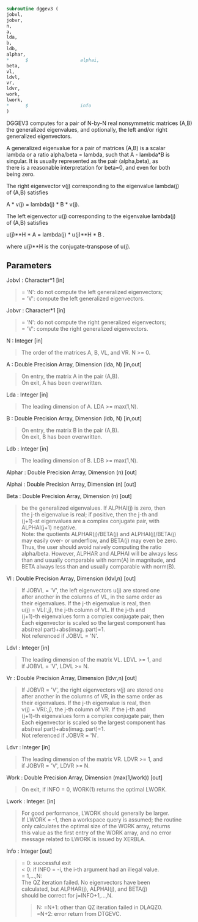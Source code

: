```fortran  
subroutine dggev3 (  
jobvl,  
jobvr,  
n,  
a,  
lda,  
b,  
ldb,  
alphar,  
*      $                   alphai,  
beta,  
vl,  
ldvl,  
vr,  
ldvr,  
work,  
lwork,  
*      $                   info  
)  
```  
  
DGGEV3 computes for a pair of N-by-N real nonsymmetric matrices (A,B)  
the generalized eigenvalues, and optionally, the left and/or right  
generalized eigenvectors.  
  
A generalized eigenvalue for a pair of matrices (A,B) is a scalar  
lambda or a ratio alpha/beta = lambda, such that A - lambda*B is  
singular. It is usually represented as the pair (alpha,beta), as  
there is a reasonable interpretation for beta=0, and even for both  
being zero.  
  
The right eigenvector v(j) corresponding to the eigenvalue lambda(j)  
of (A,B) satisfies  
  
A * v(j) = lambda(j) * B * v(j).  
  
The left eigenvector u(j) corresponding to the eigenvalue lambda(j)  
of (A,B) satisfies  
  
u(j)**H * A  = lambda(j) * u(j)**H * B .  
  
where u(j)**H is the conjugate-transpose of u(j).  
  
  
## Parameters  
Jobvl : Character*1 [in]  
> = 'N':  do not compute the left generalized eigenvectors;  
> = 'V':  compute the left generalized eigenvectors.  
  
Jobvr : Character*1 [in]  
> = 'N':  do not compute the right generalized eigenvectors;  
> = 'V':  compute the right generalized eigenvectors.  
  
N : Integer [in]  
> The order of the matrices A, B, VL, and VR.  N >= 0.  
  
A : Double Precision Array, Dimension (lda, N) [in,out]  
> On entry, the matrix A in the pair (A,B).  
> On exit, A has been overwritten.  
  
Lda : Integer [in]  
> The leading dimension of A.  LDA >= max(1,N).  
  
B : Double Precision Array, Dimension (ldb, N) [in,out]  
> On entry, the matrix B in the pair (A,B).  
> On exit, B has been overwritten.  
  
Ldb : Integer [in]  
> The leading dimension of B.  LDB >= max(1,N).  
  
Alphar : Double Precision Array, Dimension (n) [out]  
  
Alphai : Double Precision Array, Dimension (n) [out]  
  
Beta : Double Precision Array, Dimension (n) [out]  
> be the generalized eigenvalues.  If ALPHAI(j) is zero, then  
> the j-th eigenvalue is real; if positive, then the j-th and  
> (j+1)-st eigenvalues are a complex conjugate pair, with  
> ALPHAI(j+1) negative.  
> Note: the quotients ALPHAR(j)/BETA(j) and ALPHAI(j)/BETA(j)  
> may easily over- or underflow, and BETA(j) may even be zero.  
> Thus, the user should avoid naively computing the ratio  
> alpha/beta.  However, ALPHAR and ALPHAI will be always less  
> than and usually comparable with norm(A) in magnitude, and  
> BETA always less than and usually comparable with norm(B).  
  
Vl : Double Precision Array, Dimension (ldvl,n) [out]  
> If JOBVL = 'V', the left eigenvectors u(j) are stored one  
> after another in the columns of VL, in the same order as  
> their eigenvalues. If the j-th eigenvalue is real, then  
> u(j) = VL(:,j), the j-th column of VL. If the j-th and  
> (j+1)-th eigenvalues form a complex conjugate pair, then  
> Each eigenvector is scaled so the largest component has  
> abs(real part)+abs(imag. part)=1.  
> Not referenced if JOBVL = 'N'.  
  
Ldvl : Integer [in]  
> The leading dimension of the matrix VL. LDVL >= 1, and  
> if JOBVL = 'V', LDVL >= N.  
  
Vr : Double Precision Array, Dimension (ldvr,n) [out]  
> If JOBVR = 'V', the right eigenvectors v(j) are stored one  
> after another in the columns of VR, in the same order as  
> their eigenvalues. If the j-th eigenvalue is real, then  
> v(j) = VR(:,j), the j-th column of VR. If the j-th and  
> (j+1)-th eigenvalues form a complex conjugate pair, then  
> Each eigenvector is scaled so the largest component has  
> abs(real part)+abs(imag. part)=1.  
> Not referenced if JOBVR = 'N'.  
  
Ldvr : Integer [in]  
> The leading dimension of the matrix VR. LDVR >= 1, and  
> if JOBVR = 'V', LDVR >= N.  
  
Work : Double Precision Array, Dimension (max(1,lwork)) [out]  
> On exit, if INFO = 0, WORK(1) returns the optimal LWORK.  
  
Lwork : Integer. [in]  
> For good performance, LWORK should generally be larger.  
> If LWORK = -1, then a workspace query is assumed; the routine  
> only calculates the optimal size of the WORK array, returns  
> this value as the first entry of the WORK array, and no error  
> message related to LWORK is issued by XERBLA.  
  
Info : Integer [out]  
> = 0:  successful exit  
> < 0:  if INFO = -i, the i-th argument had an illegal value.  
> = 1,...,N:  
> The QZ iteration failed.  No eigenvectors have been  
> calculated, but ALPHAR(j), ALPHAI(j), and BETA(j)  
> should be correct for j=INFO+1,...,N.  
> > N:  =N+1: other than QZ iteration failed in DLAQZ0.  
> =N+2: error return from DTGEVC.  
  
